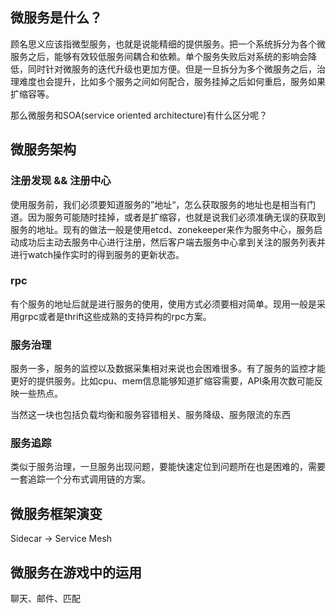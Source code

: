 ## 微服务是什么？

顾名思义应该指微型服务，也就是说能精细的提供服务。把一个系统拆分为各个微服务之后，能够有效较低服务间耦合和依赖。单个服务失败后对系统的影响会降低，同时针对微服务的迭代升级也更加方便。但是一旦拆分为多个微服务之后，治理难度也会提升，比如多个服务之间如何配合，服务挂掉之后如何重启，服务如果扩缩容等。

那么微服务和SOA(service oriented architecture)有什么区分呢？

## 微服务架构

### 注册发现 && 注册中心

使用服务前，我们必须要知道服务的”地址“，怎么获取服务的地址也是相当有门道。因为服务可能随时挂掉，或者是扩缩容，也就是说我们必须准确无误的获取到服务的地址。现有的做法一般是使用etcd、zonekeeper来作为服务中心，服务启动成功后主动去服务中心进行注册，然后客户端去服务中心拿到关注的服务列表并进行watch操作实时的得到服务的更新状态。

### rpc

有个服务的地址后就是进行服务的使用，使用方式必须要相对简单。现用一般是采用grpc或者是thrift这些成熟的支持异构的rpc方案。

### 服务治理

服务一多，服务的监控以及数据采集相对来说也会困难很多。有了服务的监控才能更好的提供服务。比如cpu、mem信息能够知道扩缩容需要，API条用次数可能反映一些热点。

当然这一块也包括负载均衡和服务容错相关、服务降级、服务限流的东西

### 服务追踪

类似于服务治理，一旦服务出现问题，要能快速定位到问题所在也是困难的，需要一套追踪一个分布式调用链的方案。

## 微服务框架演变

Sidecar ->  Service Mesh

## 微服务在游戏中的运用

聊天、邮件、匹配



